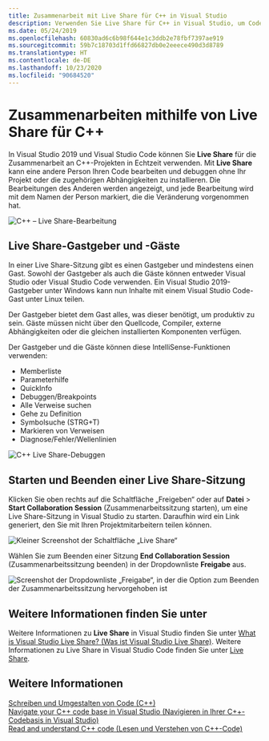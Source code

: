 ```yaml
---
title: Zusammenarbeit mit Live Share für C++ in Visual Studio
description: Verwenden Sie Live Share für C++ in Visual Studio, um Code in Echtzeit zu bearbeiten und zu teilen.
ms.date: 05/24/2019
ms.openlocfilehash: 60830ad6c6b98f644e1c3ddb2e78fbf7397ae919
ms.sourcegitcommit: 59b7c18703d1ffd66827db0e2eeece490d3d8789
ms.translationtype: HT
ms.contentlocale: de-DE
ms.lasthandoff: 10/23/2020
ms.locfileid: "90684520"
---
```

# <a name="collaborate-using-live-share-for-c"></a>Zusammenarbeiten mithilfe von Live Share für C++

In Visual Studio 2019 und Visual Studio Code können Sie **Live Share** für die Zusammenarbeit an C++-Projekten in Echtzeit verwenden. Mit **Live Share** kann eine andere Person Ihren Code bearbeiten und debuggen ohne Ihr Projekt oder die zugehörigen Abhängigkeiten zu installieren. Die Bearbeitungen des Anderen werden angezeigt, und jede Bearbeitung wird mit dem Namen der Person markiert, die die Veränderung vorgenommen hat.

![C&#43;&#43; – Live Share-Bearbeitung](../ide/media/live-share-edit-cpp.png "Live Share-Bearbeitung in C++")

## <a name="live-share-host-and-guests"></a>Live Share-Gastgeber und -Gäste

In einer Live Share-Sitzung gibt es einen Gastgeber und mindestens einen Gast. Sowohl der Gastgeber als auch die Gäste können entweder Visual Studio oder Visual Studio Code verwenden. Ein Visual Studio 2019-Gastgeber unter Windows kann nun Inhalte mit einem Visual Studio Code-Gast unter Linux teilen.

Der Gastgeber bietet dem Gast alles, was dieser benötigt, um produktiv zu sein. Gäste müssen nicht über den Quellcode, Compiler, externe Abhängigkeiten oder die gleichen installierten Komponenten verfügen.

Der Gastgeber und die Gäste können diese IntelliSense-Funktionen verwenden:

- Memberliste
- Parameterhilfe
- QuickInfo
- Debuggen/Breakpoints
- Alle Verweise suchen
- Gehe zu Definition
- Symbolsuche (STRG+T)
- Markieren von Verweisen
- Diagnose/Fehler/Wellenlinien

![C&#43;&#43; Live Share-Debuggen](../ide/media/live-share-debug-cpp.png "Live Share-Debuggen in C++")

## <a name="start-and-end-a-live-share-session"></a>Starten und Beenden einer Live Share-Sitzung

Klicken Sie oben rechts auf die Schaltfläche „Freigeben“ oder auf **Datei** > **Start Collaboration Session** (Zusammenarbeitssitzung starten), um eine Live Share-Sitzung in Visual Studio zu starten. Daraufhin wird ein Link generiert, den Sie mit Ihren Projektmitarbeitern teilen können.

![Kleiner Screenshot der Schaltfläche „Live Share“](../ide/media/live-share-button-cpp.png "Schaltfläche „Live Share“")

Wählen Sie zum Beenden einer Sitzung **End Collaboration Session** (Zusammenarbeitssitzung beenden) in der Dropdownliste **Freigabe** aus.

![Screenshot der Dropdownliste „Freigabe“, in der die Option zum Beenden der Zusammenarbeitssitzung hervorgehoben ist](../ide/media/live-share-end-session-cpp.png "Schaltfläche „Live Share“")

## <a name="for-more-information"></a>Weitere Informationen finden Sie unter

Weitere Informationen zu **Live Share** in Visual Studio finden Sie unter [What is Visual Studio Live Share? (Was ist Visual Studio Live Share)](/visualstudio/liveshare/). Weitere Informationen zu Live Share in Visual Studio Code finden Sie unter [Live Share](https://marketplace.visualstudio.com/items?itemName=ms-vsliveshare.vsliveshare).

## <a name="see-also"></a>Weitere Informationen

[Schreiben und Umgestalten von Code (C++)](writing-and-refactoring-code-cpp.md)</br>
[Navigate your C++ code base in Visual Studio (Navigieren in Ihrer C++-Codebasis in Visual Studio)](navigate-code-cpp.md)</br>
[Read and understand C++ code (Lesen und Verstehen von C++-Code)](read-and-understand-code-cpp.md)</br>
